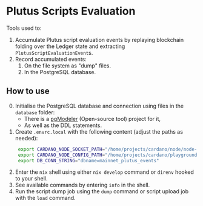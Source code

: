 Plutus Scripts Evaluation
===

Tools used to:
1. Accumulate Plutus script evaluation events by replaying blockchain folding over the Ledger state and extracting `PlutusScriptEvaluationEvent`s.
2. Record accumulated events:
    1. On the file system as "dump" files.
    2. In the PostgreSQL database.

## How to use

0. Initialise the PostgreSQL database and connection using files in the `database` folder:
   * There is a [pgModeler](https://pgmodeler.io/) (Open-source tool) project for it,
   * As well as the DDL statements.
1. Create `.envrc.local` with the following content (adjust the paths as needed):
   ```sh
    export CARDANO_NODE_SOCKET_PATH="/home/projects/cardano/node/node-state/mainnet/node.sock"
    export CARDANO_NODE_CONFIG_PATH="/home/projects/cardano/playground/docs/environments/mainnet/config.json"
    export DB_CONN_STRING="dbname=mainnet_plutus_events"
   ```
2. Enter the `nix` shell using either `nix develop` command or `direnv` hooked to your shell.
3. See available commands by entering `info` in the shell.
4. Run the script dump job using the `dump` command or script upload job with the `load` command.
